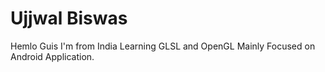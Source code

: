 # Ujjwal Biswas 
Hemlo Guis
I'm from India Learning GLSL and OpenGL
Mainly Focused on Android Application.
